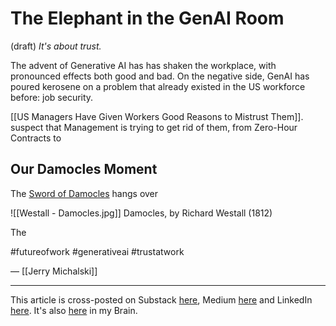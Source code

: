 # The Elephant in the GenAI Room 
(draft) 
*It's about trust.* 

The advent of Generative AI has has shaken the workplace, with pronounced effects both good and bad. On the negative side, GenAI has poured kerosene on a problem that already existed in the US workforce before: job security. 

[[US Managers Have Given Workers Good Reasons to Mistrust Them]]. 
suspect that Management is trying to get rid of them, from Zero-Hour Contracts to 

## Our Damocles Moment

The [Sword of Damocles](https://en.wikipedia.org/wiki/Damocles#Sword_of_Damocles) hangs over

![[Westall - Damocles.jpg]]
Damocles, by Richard Westall (1812)

The 

#futureofwork #generativeai #trustatwork 

— [[Jerry Michalski]] 

--- 
This article is cross-posted on Substack [here](), Medium [here]() and LinkedIn [here](). It's also [here]() in my Brain. 
